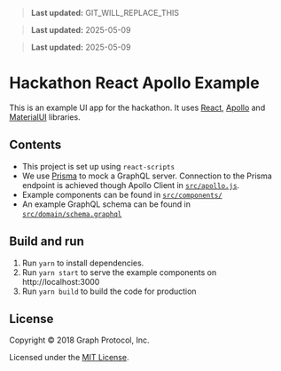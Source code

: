 > **Last updated:** GIT_WILL_REPLACE_THIS

> **Last updated:** 2025-05-09

> **Last updated:** 2025-05-09

# Hackathon React Apollo Example

This is an example UI app for the hackathon. It uses [React](https://reactjs.org/), [Apollo](https://www.apollographql.com/docs/react/) and [MaterialUI](https://material-ui.com/) libraries.

## Contents

- This project is set up using `react-scripts`
- We use [Prisma](https://www.prisma.io/) to mock a GraphQL server. Connection to the Prisma endpoint is achieved though Apollo Client in [`src/apollo.js`](src/apollo.js).
- Example components can be found in [`src/components/`](src/components/)
- An example GraphQL schema can be found in [`src/domain/schema.graphql`](src/domain/schema.graphql)

## Build and run

1.  Run `yarn` to install dependencies.
2.  Run `yarn start` to serve the example components on http://localhost:3000
3.  Run `yarn build` to build the code for production

## License

Copyright © 2018 Graph Protocol, Inc.

Licensed under the [MIT License](LICENSE).
